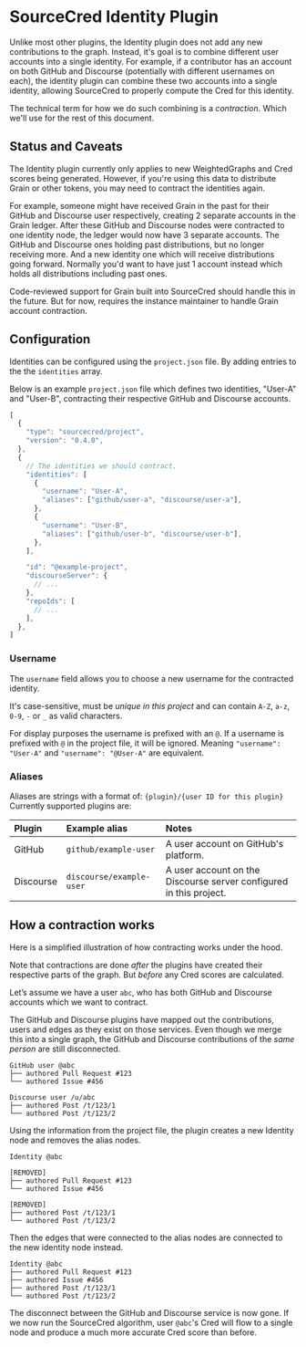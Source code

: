 # SourceCred Identity Plugin

Unlike most other plugins, the Identity plugin does not add any new
contributions to the graph. Instead, it's goal is to combine different user
accounts into a single identity. For example, if a contributor has an account
on both GitHub and Discourse (potentially with different usernames on each),
the identity plugin can combine these two accounts into a single identity,
allowing SourceCred to properly compute the Cred for this identity.

The technical term for how we do such combining is a _contraction_. Which we'll
use for the rest of this document.

## Status and Caveats

The Identity plugin currently only applies to new WeightedGraphs and Cred
scores being generated. However, if you're using this data to distribute
Grain or other tokens, you may need to contract the identities again.

For example, someone might have received Grain in the past for their GitHub and
Discourse user respectively, creating 2 separate accounts in the Grain ledger.
After these GitHub and Discourse nodes were contracted to one identity node,
the ledger would now have 3 separate accounts. The GitHub and Discourse ones
holding past distributions, but no longer receiving more. And a new identity
one which will receive distributions going forward. Normally you'd want to
have just 1 account instead which holds all distributions including past ones.

Code-reviewed support for Grain built into SourceCred should handle this in
the future. But for now, requires the instance maintainer to handle Grain
account contraction.

## Configuration

Identities can be configured using the `project.json` file.
By adding entries to the the `identities` array.

Below is an example `project.json` file which defines two identities, "User-A"
and "User-B", contracting their respective GitHub and Discourse accounts.

```js
[
  {
    "type": "sourcecred/project",
    "version": "0.4.0",
  },
  {
    // The identities we should contract.
    "identities": [
      {
        "username": "User-A",
        "aliases": ["github/user-a", "discourse/user-a"],
      },
      {
        "username": "User-B",
        "aliases": ["github/user-b", "discourse/user-b"],
      },
    ],

    "id": "@example-project",
    "discourseServer": {
      // ...
    },
    "repoIds": [
      // ...
    ],
  },
]
```

### Username

The `username` field allows you to choose a new username for the contracted
identity.

It's case-sensitive, must be _unique in this project_ and can contain `A-Z`,
`a-z`, `0-9`, `-` or `_` as valid characters.

For display purposes the username is prefixed with an `@`.
If a username is prefixed with `@` in the project file, it will be ignored.
Meaning `"username": "User-A"` and `"username": "@User-A"` are equivalent.

### Aliases

Aliases are strings with a format of: `{plugin}/{user ID for this plugin}`
Currently supported plugins are:

| Plugin    | Example alias            | Notes                                                              |
|:----------|:-------------------------|:-------------------------------------------------------------------|
| GitHub    | `github/example-user`    | A user account on GitHub's platform.                               |
| Discourse | `discourse/example-user` | A user account on the Discourse server configured in this project. |

## How a contraction works

Here is a simplified illustration of how contracting works under the hood.

Note that contractions are done _after_ the plugins have created their
respective parts of the graph. But _before_ any Cred scores are calculated.

Let’s assume we have a user `abc`, who has both GitHub and Discourse accounts
which we want to contract.

The GitHub and Discourse plugins have mapped out the contributions, users and
edges as they exist on those services. Even though we merge this into a single
graph, the GitHub and Discourse contributions of the _same person_ are still
disconnected.

```
GitHub user @abc
├── authored Pull Request #123
└── authored Issue #456

Discourse user /u/abc
├── authored Post /t/123/1
└── authored Post /t/123/2
```

Using the information from the project file, the plugin creates a new Identity
node and removes the alias nodes.

```
Identity @abc

[REMOVED]
├── authored Pull Request #123
└── authored Issue #456

[REMOVED]
├── authored Post /t/123/1
└── authored Post /t/123/2
```

Then the edges that were connected to the alias nodes are connected to the new
identity node instead.

```
Identity @abc
├── authored Pull Request #123
├── authored Issue #456
├── authored Post /t/123/1
└── authored Post /t/123/2
```

The disconnect between the GitHub and Discourse service is now gone. If we now
run the SourceCred algorithm, user `@abc`'s Cred will flow to a single node and
produce a much more accurate Cred score than before.
